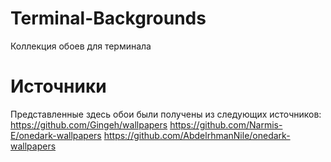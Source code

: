 # Terminal-Backgrounds
Коллекция обоев для терминала
# Источники
Представленные здесь обои были получены из следующих источников:
https://github.com/Gingeh/wallpapers
https://github.com/Narmis-E/onedark-wallpapers
https://github.com/AbdelrhmanNile/onedark-wallpapers
